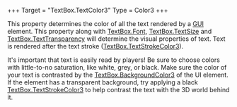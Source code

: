 +++
Target = "TextBox.TextColor3"
Type = Color3
+++

This property determines the color of all the text rendered by a [GUI](https://developer.roblox.com/api-reference/class/GuiObject) element. This property along with [TextBox.Font](https://developer.roblox.com/api-reference/property/TextBox/Font), [TextBox.TextSize](https://developer.roblox.com/api-reference/property/TextBox/TextSize) and [TextBox.TextTransparency](https://developer.roblox.com/api-reference/property/TextBox/TextTransparency) will determine the visual properties of text. Text is rendered after the text stroke ([TextBox.TextStrokeColor3](https://developer.roblox.com/api-reference/property/TextBox/TextStrokeColor3)).It's important that text is easily read by players! Be sure to choose colors with little-to-no saturation, like white, grey, or black. Make sure the color of your text is contrasted by the [TextBox.BackgroundColor3](https://developer.roblox.com/search#stq=BackgroundColor3) of the UI element. If the element has a transparent background, try applying a black [TextBox.TextStrokeColor3](https://developer.roblox.com/api-reference/property/TextBox/TextStrokeColor3) to help contrast the text with the 3D world behind it.
